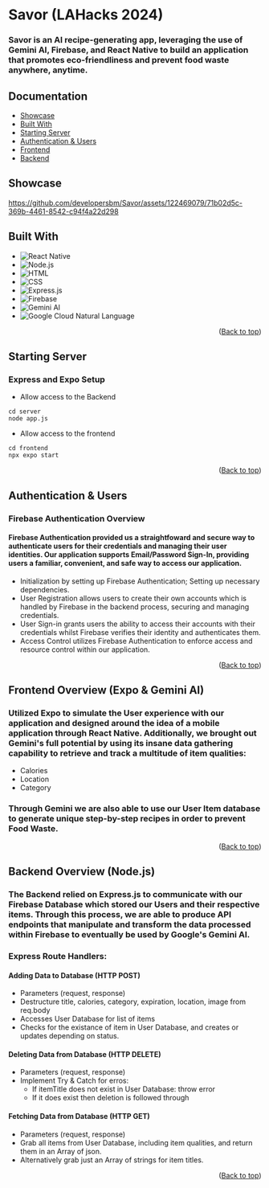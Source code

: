 <div id = "readme-top"></div>

# Savor (LAHacks 2024) 

### Savor is an AI recipe-generating app, leveraging the use of Gemini AI, Firebase, and React Native to build an application that promotes eco-friendliness and prevent food waste anywhere, anytime.

## Documentation

- <a href="#Showcase">Showcase</a>
- <a href="#built-with">Built With</a>
- <a href="#server">Starting Server</a>
- <a href="#Authentication">Authentication & Users</a>
- <a href="#frontend">Frontend</a>
- <a href="#backend">Backend</a>

<div id="Showcase"></div>

## Showcase

https://github.com/developersbm/Savor/assets/122469079/71b02d5c-369b-4461-8542-c94f4a22d298

<div id="built-with"></div>

## Built With

- ![React Native](https://img.shields.io/badge/React_Native-blue?logo=react&logoColor=white&style=flat-square)
- ![Node.js](https://img.shields.io/badge/Node.js-green?logo=node.js&logoColor=white&style=flat-square)
- ![HTML](https://img.shields.io/badge/HTML-orange?logo=html5&logoColor=white&style=flat-square)
- ![CSS](https://img.shields.io/badge/CSS-blue?logo=css3&logoColor=white&style=flat-square)
- ![Express.js](https://img.shields.io/badge/Express.js-gray?logo=express&logoColor=white&style=flat-square)
- ![Firebase](https://img.shields.io/badge/Firebase-yellow?logo=firebase&logoColor=white&style=flat-square)
- ![Gemini AI](https://img.shields.io/badge/Gemini_AI-purple?style=flat-square&logoWidth=40)
- ![Google Cloud Natural Language](https://img.shields.io/badge/Google_Cloud_Natural_Language-blue?logo=google-cloud&logoColor=white&style=flat-square)

<p align="right">(<a href="#readme-top">Back to top</a>)</p>

<div id="server"></div>

## Starting Server

### Express and Expo Setup

- Allow access to the Backend

```
cd server
node app.js
```

- Allow access to the frontend

```
cd frontend
npx expo start
```

<p align="right">(<a href="#readme-top">Back to top</a>)</p>

<div id="Authentication"></div>

## Authentication & Users

### Firebase Authentication Overview

#### Firebase Authentication provided us a straightfoward and secure way to authenticate users for their credentials and managing their user identities. Our application supports Email/Password Sign-In, providing users a familiar, convenient, and safe way to access our application.

- Initialization by setting up Firebase Authentication; Setting up necessary dependencies.
- User Registration allows users to create their own accounts which is handled by Firebase in the backend process, securing and managing credentials.
- User Sign-in grants users the ability to access their accounts with their credentials whilst Firebase verifies their identity and authenticates them.
- Access Control utilizes Firebase Authentication to enforce access and resource control within our application.

<p align="right">(<a href="#readme-top">Back to top</a>)</p>

<div id="frontend"></div>

## Frontend Overview (Expo & Gemini AI)

### Utilized Expo to simulate the User experience with our application and designed around the idea of a mobile application through React Native. Additionally, we brought out Gemini's full potential by using its insane data gathering capability to retrieve and track a multitude of item qualities:

- Calories
- Location
- Category

### Through Gemini we are also able to use our User Item database to generate unique step-by-step recipes in order to prevent Food Waste.

<p align="right">(<a href="#readme-top">Back to top</a>)</p>

<div id="backend"></div>

## Backend Overview (Node.js)

### The Backend relied on Express.js to communicate with our Firebase Database which stored our Users and their respective items. Through this process, we are able to produce API endpoints that manipulate and transform the data processed within Firebase to eventually be used by Google's Gemini AI.

### Express Route Handlers:

#### Adding Data to Database (HTTP POST)

- Parameters (request, response)
- Destructure title, calories, category, expiration, location, image from req.body
- Accesses User Database for list of items
- Checks for the existance of item in User Database, and creates or updates depending on status.

#### Deleting Data from Database (HTTP DELETE)

- Parameters (request, response)
- Implement Try & Catch for erros:
  - If itemTitle does not exist in User Database: throw error
  - If it does exist then deletion is followed through

#### Fetching Data from Database (HTTP GET)

- Parameters (request, response)
- Grab all items from User Database, including item qualities, and return them in an Array of json.
- Alternatively grab just an Array of strings for item titles.

<p align="right">(<a href="#readme-top">Back to top</a>)</p>
